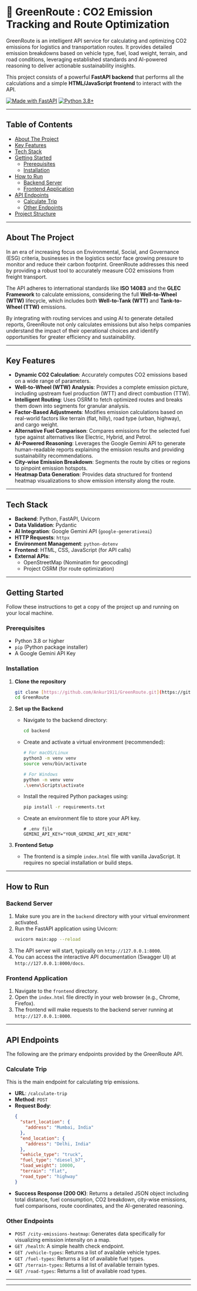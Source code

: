 # 🌿 GreenRoute : CO2 Emission Tracking and Route Optimization

GreenRoute is an intelligent API service for calculating and optimizing CO2 emissions for logistics and transportation routes. It provides detailed emission breakdowns based on vehicle type, fuel, load weight, terrain, and road conditions, leveraging established standards and AI-powered reasoning to deliver actionable sustainability insights.

This project consists of a powerful **FastAPI backend** that performs all the calculations and a simple **HTML/JavaScript frontend** to interact with the API.

[![Made with FastAPI](https://img.shields.io/badge/Made%20with-FastAPI-brightgreen.svg)](https://fastapi.tiangolo.com/)
[![Python 3.8+](https://img.shields.io/badge/python-3.8+-blue.svg)](https://www.python.org/downloads/release/python-380/)

***

## Table of Contents

- [About The Project](#about-the-project)
- [Key Features](#key-features)
- [Tech Stack](#tech-stack)
- [Getting Started](#getting-started)
  - [Prerequisites](#prerequisites)
  - [Installation](#installation)
- [How to Run](#how-to-run)
  - [Backend Server](#backend-server)
  - [Frontend Application](#frontend-application)
- [API Endpoints](#api-endpoints)
  - [Calculate Trip](#calculate-trip)
  - [Other Endpoints](#other-endpoints)
- [Project Structure](#project-structure)

***

## About The Project

In an era of increasing focus on Environmental, Social, and Governance (ESG) criteria, businesses in the logistics sector face growing pressure to monitor and reduce their carbon footprint. GreenRoute addresses this need by providing a robust tool to accurately measure CO2 emissions from freight transport.

The API adheres to international standards like **ISO 14083** and the **GLEC Framework** to calculate emissions, considering the full **Well-to-Wheel (WTW)** lifecycle, which includes both **Well-to-Tank (WTT)** and **Tank-to-Wheel (TTW)** emissions.

By integrating with routing services and using AI to generate detailed reports, GreenRoute not only calculates emissions but also helps companies understand the impact of their operational choices and identify opportunities for greater efficiency and sustainability.

***

## Key Features

-   **Dynamic CO2 Calculation**: Accurately computes CO2 emissions based on a wide range of parameters.
-   **Well-to-Wheel (WTW) Analysis**: Provides a complete emission picture, including upstream fuel production (WTT) and direct combustion (TTW).
-   **Intelligent Routing**: Uses OSRM to fetch optimized routes and breaks them down into segments for granular analysis.
-   **Factor-Based Adjustments**: Modifies emission calculations based on real-world factors like terrain (flat, hilly), road type (urban, highway), and cargo weight.
-   **Alternative Fuel Comparison**: Compares emissions for the selected fuel type against alternatives like Electric, Hybrid, and Petrol.
-   **AI-Powered Reasoning**: Leverages the Google Gemini API to generate human-readable reports explaining the emission results and providing sustainability recommendations.
-   **City-wise Emission Breakdown**: Segments the route by cities or regions to pinpoint emission hotspots.
-   **Heatmap Data Generation**: Provides data structured for frontend heatmap visualizations to show emission intensity along the route.

***

## Tech Stack

-   **Backend**: Python, FastAPI, Uvicorn
-   **Data Validation**: Pydantic
-   **AI Integration**: Google Gemini API (`google-generativeai`)
-   **HTTP Requests**: `httpx`
-   **Environment Management**: `python-dotenv`
-   **Frontend**: HTML, CSS, JavaScript (for API calls)
-   **External APIs**:
    -   OpenStreetMap (Nominatim for geocoding)
    -   Project OSRM (for route optimization)

***

## Getting Started

Follow these instructions to get a copy of the project up and running on your local machine.

### Prerequisites

-   Python 3.8 or higher
-   `pip` (Python package installer)
-   A Google Gemini API Key

### Installation

1.  **Clone the repository**
    ```sh
    git clone [https://github.com/Ankur1911/GreenRoute.git](https://github.com/Ankur1911/GreenRoute.git)
    cd GreenRoute
    ```

2.  **Set up the Backend**
    -   Navigate to the backend directory:
        ```sh
        cd backend
        ```
    -   Create and activate a virtual environment (recommended):
        ```sh
        # For macOS/Linux
        python3 -m venv venv
        source venv/bin/activate

        # For Windows
        python -m venv venv
        .\venv\Scripts\activate
        ```
    -   Install the required Python packages using: 
        ```sh
        pip install -r requirements.txt
        ```
    -   Create an environment file to store your API key.
        ```
        # .env file
        GEMINI_API_KEY="YOUR_GEMINI_API_KEY_HERE"
        ```
      

3.  **Frontend Setup**
    -   The frontend is a simple `index.html` file with vanilla JavaScript. It requires no special installation or build steps.

***

## How to Run

### Backend Server

1.  Make sure you are in the `backend` directory with your virtual environment activated.
2.  Run the FastAPI application using Uvicorn:
    ```sh
    uvicorn main:app --reload
    ```
3.  The API server will start, typically on `http://127.0.0.1:8000`.
4.  You can access the interactive API documentation (Swagger UI) at `http://127.0.0.1:8000/docs`.

### Frontend Application

1.  Navigate to the `frontend` directory.
2.  Open the `index.html` file directly in your web browser (e.g., Chrome, Firefox).
3.  The frontend will make requests to the backend server running at `http://127.0.0.1:8000`.

***

## API Endpoints

The following are the primary endpoints provided by the GreenRoute API.

### Calculate Trip

This is the main endpoint for calculating trip emissions.

-   **URL**: `/calculate-trip`
-   **Method**: `POST`
-   **Request Body**:
    ```json
    {
      "start_location": {
        "address": "Mumbai, India"
      },
      "end_location": {
        "address": "Delhi, India"
      },
      "vehicle_type": "truck",
      "fuel_type": "diesel_b7",
      "load_weight": 10000,
      "terrain": "flat",
      "road_type": "highway"
    }
    ```
-   **Success Response (200 OK)**:
    Returns a detailed JSON object including total distance, fuel consumption, CO2 breakdown, city-wise emissions, fuel comparisons, route coordinates, and the AI-generated reasoning.

### Other Endpoints

-   `POST /city-emissions-heatmap`: Generates data specifically for visualizing emission intensity on a map.
-   `GET /health`: A simple health check endpoint.
-   `GET /vehicle-types`: Returns a list of available vehicle types.
-   `GET /fuel-types`: Returns a list of available fuel types.
-   `GET /terrain-types`: Returns a list of available terrain types.
-   `GET /road-types`: Returns a list of available road types.

***

---
